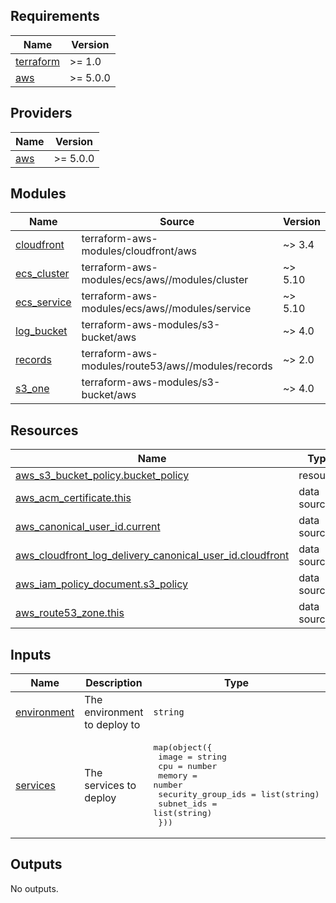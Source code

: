 <!-- BEGIN_TF_DOCS -->

## Requirements

| Name                                                                     | Version  |
| ------------------------------------------------------------------------ | -------- |
| <a name="requirement_terraform"></a> [terraform](#requirement_terraform) | >= 1.0   |
| <a name="requirement_aws"></a> [aws](#requirement_aws)                   | >= 5.0.0 |

## Providers

| Name                                             | Version  |
| ------------------------------------------------ | -------- |
| <a name="provider_aws"></a> [aws](#provider_aws) | >= 5.0.0 |

## Modules

| Name                                                                 | Source                                             | Version |
| -------------------------------------------------------------------- | -------------------------------------------------- | ------- |
| <a name="module_cloudfront"></a> [cloudfront](#module_cloudfront)    | terraform-aws-modules/cloudfront/aws               | ~> 3.4  |
| <a name="module_ecs_cluster"></a> [ecs_cluster](#module_ecs_cluster) | terraform-aws-modules/ecs/aws//modules/cluster     | ~> 5.10 |
| <a name="module_ecs_service"></a> [ecs_service](#module_ecs_service) | terraform-aws-modules/ecs/aws//modules/service     | ~> 5.10 |
| <a name="module_log_bucket"></a> [log_bucket](#module_log_bucket)    | terraform-aws-modules/s3-bucket/aws                | ~> 4.0  |
| <a name="module_records"></a> [records](#module_records)             | terraform-aws-modules/route53/aws//modules/records | ~> 2.0  |
| <a name="module_s3_one"></a> [s3_one](#module_s3_one)                | terraform-aws-modules/s3-bucket/aws                | ~> 4.0  |

## Resources

| Name                                                                                                                                                                                 | Type        |
| ------------------------------------------------------------------------------------------------------------------------------------------------------------------------------------ | ----------- |
| [aws_s3_bucket_policy.bucket_policy](https://registry.terraform.io/providers/hashicorp/aws/latest/docs/resources/s3_bucket_policy)                                                   | resource    |
| [aws_acm_certificate.this](https://registry.terraform.io/providers/hashicorp/aws/latest/docs/data-sources/acm_certificate)                                                           | data source |
| [aws_canonical_user_id.current](https://registry.terraform.io/providers/hashicorp/aws/latest/docs/data-sources/canonical_user_id)                                                    | data source |
| [aws_cloudfront_log_delivery_canonical_user_id.cloudfront](https://registry.terraform.io/providers/hashicorp/aws/latest/docs/data-sources/cloudfront_log_delivery_canonical_user_id) | data source |
| [aws_iam_policy_document.s3_policy](https://registry.terraform.io/providers/hashicorp/aws/latest/docs/data-sources/iam_policy_document)                                              | data source |
| [aws_route53_zone.this](https://registry.terraform.io/providers/hashicorp/aws/latest/docs/data-sources/route53_zone)                                                                 | data source |

## Inputs

| Name                                                               | Description                  | Type                                                                                                                                                        | Default | Required |
| ------------------------------------------------------------------ | ---------------------------- | ----------------------------------------------------------------------------------------------------------------------------------------------------------- | ------- | :------: |
| <a name="input_environment"></a> [environment](#input_environment) | The environment to deploy to | `string`                                                                                                                                                    | n/a     |   yes    |
| <a name="input_services"></a> [services](#input_services)          | The services to deploy       | <pre>map(object({<br> image = string<br> cpu = number<br> memory = number<br> security_group_ids = list(string)<br> subnet_ids = list(string)<br> }))</pre> | `{}`    |    no    |

## Outputs

No outputs.

<!-- END_TF_DOCS -->
